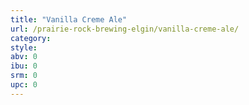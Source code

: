 ```yaml
---
title: "Vanilla Creme Ale"
url: /prairie-rock-brewing-elgin/vanilla-creme-ale/
category: 
style: 
abv: 0
ibu: 0
srm: 0
upc: 0
---
```


